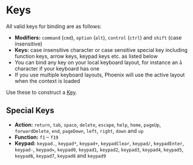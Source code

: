 # Keys

All valid keys for binding are as follows:

- **Modifiers:** `command` (`cmd`), `option` (`alt`), `control` (`ctrl`) and `shift` (case insensitive)
- **Keys:** case insensitive character or case sensitive special key including function keys, arrow keys, keypad keys etc. as listed below
- You can bind any key on your local keyboard layout, for instance an `å` character if your keyboard has one
- If you use multiple keyboard layouts, Phoenix will use the active layout when the context is loaded

Use these to construct a [Key](key).

## Special Keys

- **Action:** `return`, `tab`, `space`, `delete`, `escape`, `help`, `home`, `pageUp`, `forwardDelete`, `end`, `pageDown`, `left`, `right`, `down` and `up`
- **Function:** `f1` – `f19`
- **Keypad:** `keypad.`, `keypad*`, `keypad+`, `keypadClear`, `keypad/`, `keypadEnter`, `keypad-`, `keypad=`, `keypad0`, `keypad1`, `keypad2`, `keypad3`, `keypad4`, `keypad5`, `keypad6`, `keypad7`, `keypad8` and `keypad9`
